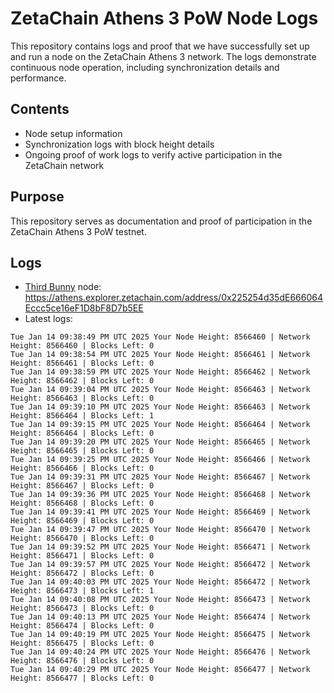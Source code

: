 # ZetaChain Athens 3 PoW Node Logs
This repository contains logs and proof that we have successfully set up and run a node on the ZetaChain Athens 3 network. The logs demonstrate continuous node operation, including synchronization details and performance.

## Contents
- Node setup information
- Synchronization logs with block height details
- Ongoing proof of work logs to verify active participation in the ZetaChain network

## Purpose
This repository serves as documentation and proof of participation in the ZetaChain Athens 3 PoW testnet.

## Logs

- [Third Bunny](https://thirdbunny.xyz/) node: https://athens.explorer.zetachain.com/address/0x225254d35dE666064Eccc5ce16eF1D8bF8D7b5EE
- Latest logs:
```
Tue Jan 14 09:38:49 PM UTC 2025 Your Node Height: 8566460 | Network Height: 8566460 | Blocks Left: 0
Tue Jan 14 09:38:54 PM UTC 2025 Your Node Height: 8566461 | Network Height: 8566461 | Blocks Left: 0
Tue Jan 14 09:38:59 PM UTC 2025 Your Node Height: 8566462 | Network Height: 8566462 | Blocks Left: 0
Tue Jan 14 09:39:04 PM UTC 2025 Your Node Height: 8566463 | Network Height: 8566463 | Blocks Left: 0
Tue Jan 14 09:39:10 PM UTC 2025 Your Node Height: 8566463 | Network Height: 8566464 | Blocks Left: 1
Tue Jan 14 09:39:15 PM UTC 2025 Your Node Height: 8566464 | Network Height: 8566464 | Blocks Left: 0
Tue Jan 14 09:39:20 PM UTC 2025 Your Node Height: 8566465 | Network Height: 8566465 | Blocks Left: 0
Tue Jan 14 09:39:25 PM UTC 2025 Your Node Height: 8566466 | Network Height: 8566466 | Blocks Left: 0
Tue Jan 14 09:39:31 PM UTC 2025 Your Node Height: 8566467 | Network Height: 8566467 | Blocks Left: 0
Tue Jan 14 09:39:36 PM UTC 2025 Your Node Height: 8566468 | Network Height: 8566468 | Blocks Left: 0
Tue Jan 14 09:39:41 PM UTC 2025 Your Node Height: 8566469 | Network Height: 8566469 | Blocks Left: 0
Tue Jan 14 09:39:47 PM UTC 2025 Your Node Height: 8566470 | Network Height: 8566470 | Blocks Left: 0
Tue Jan 14 09:39:52 PM UTC 2025 Your Node Height: 8566471 | Network Height: 8566471 | Blocks Left: 0
Tue Jan 14 09:39:57 PM UTC 2025 Your Node Height: 8566472 | Network Height: 8566472 | Blocks Left: 0
Tue Jan 14 09:40:03 PM UTC 2025 Your Node Height: 8566472 | Network Height: 8566473 | Blocks Left: 1
Tue Jan 14 09:40:08 PM UTC 2025 Your Node Height: 8566473 | Network Height: 8566473 | Blocks Left: 0
Tue Jan 14 09:40:13 PM UTC 2025 Your Node Height: 8566474 | Network Height: 8566474 | Blocks Left: 0
Tue Jan 14 09:40:19 PM UTC 2025 Your Node Height: 8566475 | Network Height: 8566475 | Blocks Left: 0
Tue Jan 14 09:40:24 PM UTC 2025 Your Node Height: 8566476 | Network Height: 8566476 | Blocks Left: 0
Tue Jan 14 09:40:29 PM UTC 2025 Your Node Height: 8566477 | Network Height: 8566477 | Blocks Left: 0
```
